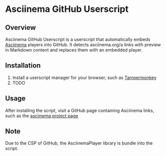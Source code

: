 # Asciinema GitHub Userscript

## Overview

Asciinema GitHub Userscript is a userscript that automatically embeds [Asciinema](https://asciinema.org/) players into GitHub. It detects asciinema.org/a links with preview in Markdown content and replaces them with an embedded player.

## Installation

1. Install a userscript manager for your browser, such as [Tampermonkey](https://www.tampermonkey.net/)
2. TODO

## Usage

After installing the script, visit a GitHub page containing Asciinema links, such as the [asciinema project page](https://github.com/asciinema/asciinema)

## Note
Due to the CSP of GitHub, the AsciinemaPlayer library is bundle into the script.